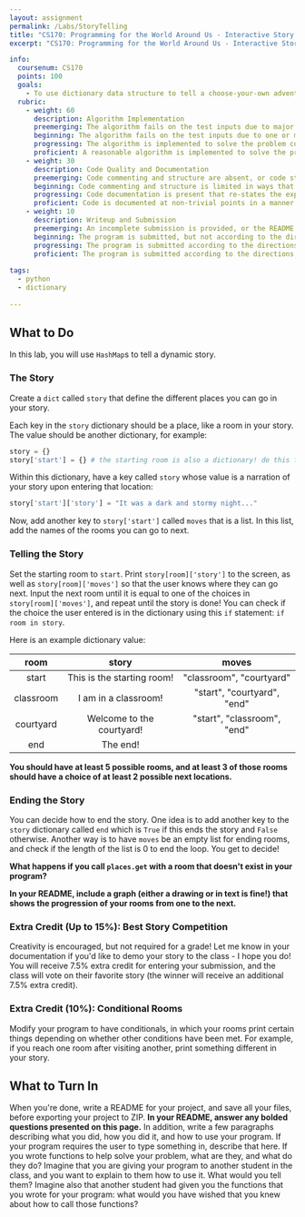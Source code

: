 ```yaml
---
layout: assignment
permalink: /Labs/StoryTelling
title: "CS170: Programming for the World Around Us - Interactive Story Telling"
excerpt: "CS170: Programming for the World Around Us - Interactive Story Telling"

info:
  coursenum: CS170
  points: 100
  goals:
    - To use dictionary data structure to tell a choose-your-own adventure style story
  rubric:
    - weight: 60
      description: Algorithm Implementation
      preemerging: The algorithm fails on the test inputs due to major issues, or the program fails to compile and/or run
      beginning: The algorithm fails on the test inputs due to one or more minor issues
      progressing: The algorithm is implemented to solve the problem correctly according to given test inputs, but would fail if executed in a general case due to a minor issue or omission in the algorithm design or implementation
      proficient: A reasonable algorithm is implemented to solve the problem which correctly solves the problem according to the given test inputs, and would be reasonably expected to solve the problem in the general case
    - weight: 30
      description: Code Quality and Documentation
      preemerging: Code commenting and structure are absent, or code structure departs significantly from best practice, and/or the code departs significantly from the style guide
      beginning: Code commenting and structure is limited in ways that reduce the readability of the program, and/or there are minor departures from the style guide
      progressing: Code documentation is present that re-states the explicit code definitions, and/or code is written that mostly adheres to the style guide
      proficient: Code is documented at non-trivial points in a manner that enhances the readability of the program, and code is written according to the style guide
    - weight: 10
      description: Writeup and Submission
      preemerging: An incomplete submission is provided, or the README file submitted is blank
      beginning: The program is submitted, but not according to the directions in one or more ways (for example, because it is lacking a readme writeup or missing answers to written questions)
      progressing: The program is submitted according to the directions with a minor omission or correction needed, including a readme writeup describing the solution and answering nearly all questions posed in the instructions
      proficient: The program is submitted according to the directions, including a readme writeup describing the solution and answering all questions posed in the instructions
    
tags:
  - python
  - dictionary
  
---
```


## What to Do
In this lab, you will use `HashMap`s to tell a dynamic story.  

### The Story
Create a `dict` called `story` that define the different places you can go in your story. 

Each key in the `story` dictionary should be a place, like a room in your story.  The value should be another dictionary, for example:

```python
story = {}
story['start'] = {} # the starting room is also a dictionary! do this for all the places you can go
```

Within this dictionary, have a key called `story` whose value is a narration of your story upon entering that location:

```python
story['start']['story'] = "It was a dark and stormy night..."
``` 

Now, add another key to `story['start']` called `moves` that is a list.  In this list, add the names of the rooms you can go to next.

### Telling the Story
Set the starting room to `start`.  Print `story[room]['story']` to the screen, as well as `story[room]['moves']` so that the user knows where they can go next.  Input the next room until it is equal to one of the choices in `story[room]['moves']`, and repeat until the story is done!  You can check if the choice the user entered is in the dictionary using this `if` statement: `if room in story`.

Here is an example dictionary value:

|    room   |            story           |            moves               |
|:---------:|:--------------------------:|:------------------------------:|
| start     | This is the starting room! | "classroom", "courtyard"       |
| classroom | I am in a classroom!       | "start", "courtyard", "end"    |
| courtyard | Welcome to the courtyard!  | "start", "classroom", "end"    |
| end       | The end!                   |                                |

**You should have at least 5 possible rooms, and at least 3 of those rooms should have a choice of at least 2 possible next locations.**

### Ending the Story

You can decide how to end the story.  One idea is to add another key to the `story` dictionary called `end` which is `True` if this ends the story and `False` otherwise.  Another way is to have `moves` be an empty list for ending rooms, and check if the length of the list is 0 to end the loop.  You get to decide!

**What happens if you call `places.get` with a room that doesn't exist in your program?**

**In your README, include a graph (either a drawing or in text is fine!) that shows the progression of your rooms from one to the next.**

### Extra Credit (Up to 15%): Best Story Competition
Creativity is encouraged, but not required for a grade!  Let me know in your documentation if you'd like to demo your story to the class - I hope you do!  You will receive 7.5% extra credit for entering your submission, and the class will vote on their favorite story (the winner will receive an additional 7.5% extra credit).

### Extra Credit (10%): Conditional Rooms
Modify your program to have conditionals, in which your rooms print certain things depending on whether other conditions have been met.  For example, if you reach one room after visiting another, print something different in your story.

## What to Turn In

When you're done, write a README for your project, and save all your files, before exporting your project to ZIP.  **In your README, answer any bolded questions presented on this page.**  In addition, write a few paragraphs describing what you did, how you did it, and how to use your program.  If your program requires the user to type something in, describe that here.  If you wrote functions to help solve your problem, what are they, and what do they do?  Imagine that you are giving your program to another student in the class, and you want to explain to them how to use it.  What would you tell them?  Imagine also that another student had given you the functions that you wrote for your program: what would you have wished that you knew about how to call those functions?
